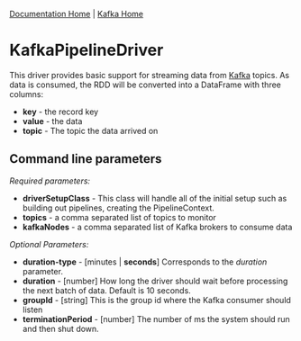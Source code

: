 [Documentation Home](../../docs/readme.md) | [Kafka Home](../readme.md)

# KafkaPipelineDriver
This driver provides basic support for streaming data from [Kafka](http://kafka.apache.org/) topics. As data is consumed,
the RDD will be converted into a DataFrame with three columns:

* **key** - the record key
* **value** - the data
* **topic** - The topic the data arrived on

## Command line parameters
*Required parameters:*
* **driverSetupClass** - This class will handle all of the initial setup such as building out pipelines, creating the PipelineContext.
* **topics** - a comma separated list of topics to monitor
* **kafkaNodes** - a comma separated list of Kafka brokers to consume data

*Optional Parameters:*
* **duration-type** - [minutes | **seconds**] Corresponds to the *duration* parameter.
* **duration** - [number] How long the driver should wait before processing the next batch of data. Default is 10 seconds.
* **groupId** - [string] This is the group id where the Kafka consumer should listen
* **terminationPeriod** - [number] The number of ms the system should run and then shut down.
